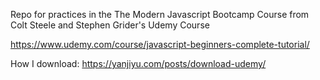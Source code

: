 Repo for practices in the The Modern Javascript Bootcamp Course from Colt Steele and Stephen Grider's Udemy Course

https://www.udemy.com/course/javascript-beginners-complete-tutorial/

How I download: https://yanjiyu.com/posts/download-udemy/